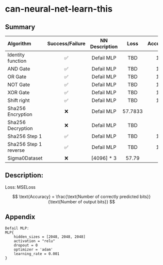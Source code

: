 # can-neural-net-learn-this

## Summary

| Algorithm             |  Success/Failure   | NN Description |  Loss   | Accuracy |
| :-------------------- | :----------------: | :------------: | :-----: | -------: |
| Identity function     | :white_check_mark: |   Defail MLP   |   TBD   |     100% |
| AND Gate              | :white_check_mark: |   Defail MLP   |   TBD   |     100% |
| OR Gate               | :white_check_mark: |   Defail MLP   |   TBD   |     100% |
| NOT Gate              | :white_check_mark: |   Defail MLP   |   TBD   |     100% |
| XOR Gate              | :white_check_mark: |   Defail MLP   |   TBD   |     100% |
| Shift right           | :white_check_mark: |   Defail MLP   |   TBD   |     100% |
| Sha256 Encryption     |        :x:         |   Defail MLP   | 57.7833 |      50% |
| Sha256 Decryption     |        :x:         |   Defail MLP   |   TBD   |      50% |
| Sha256 Step 1         | :white_check_mark: |   Defail MLP   |   TBD   |     100% |
| Sha256 Step 1 reverse | :white_check_mark: |   Defail MLP   |   TBD   |     100% |
| Sigma0Dataset         |        :x:         |  [4096] \* 3   |  57.79  |      50% |

## Description:

Loss: MSELoss

$$
\text{Accuracy} = \frac{\text{Number of correctly predicted bits}}{\text{Number of output bits}}
$$

## Appendix

```
Defail MLP:
MLP{
    hidden_sizes = [2048, 2048, 2048]
    activation = "relu"
    dropout = 0
    optimizer = 'adam'
    learning_rate = 0.001
}
```
